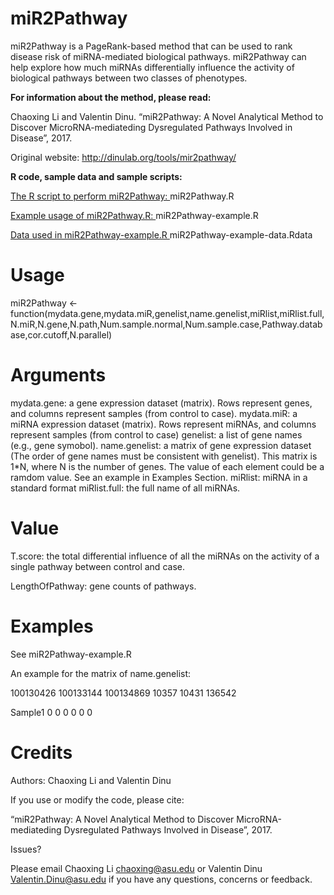 # miR2Pathway
miR2Pathway is a PageRank-based method that can be used to rank disease risk of miRNA-mediated biological pathways. miR2Pathway can help explore how much miRNAs differentially influence the activity of biological pathways between two classes of phenotypes.

<b> For information about the method, please read: </b>

Chaoxing Li and Valentin Dinu. “miR2Pathway: A Novel Analytical Method to Discover MicroRNA-mediateding Dysregulated Pathways Involved in Disease”, 2017.

Original website: http://dinulab.org/tools/mir2pathway/

<b> R code, sample data and sample scripts: </b>

<u> The R script to perform miR2Pathway: </u> miR2Pathway.R

<u> Example usage of miR2Pathway.R: </u> miR2Pathway-example.R

<u> Data used in miR2Pathway-example.R </u> miR2Pathway-example-data.Rdata



# Usage

miR2Pathway <- function(mydata.gene,mydata.miR,genelist,name.genelist,miRlist,miRlist.full,N.miR,N.gene,N.path,Num.sample.normal,Num.sample.case,Pathway.database,cor.cutoff,N.parallel)

# Arguments
mydata.gene: 	a gene expression dataset (matrix). Rows represent genes, and columns represent samples (from control to case).
mydata.miR: 	a miRNA expression dataset (matrix). Rows represent miRNAs, and columns represent samples (from control to case)
genelist: 	a list of gene names (e.g., gene symobol).
name.genelist: 	a matrix of gene expression dataset (The order of gene names must be consistent with genelist). This matrix is 1*N, where N is the number of genes. The value of each element could be a ramdom value. See an example in Examples Section.
miRlist: 	miRNA in a standard format
miRlist.full: 	the full name of all miRNAs.

# Value

T.score: the total differential influence of all the miRNAs on the activity of a single pathway between control and case.

LengthOfPathway: gene counts of pathways.

# Examples

See miR2Pathway-example.R

An example for the matrix of name.genelist:

  100130426      100133144      100134869      10357   10431   136542

  Sample1       0            0               0            0         0        0

 

# Credits

Authors: Chaoxing Li and Valentin Dinu

If you use or modify the code, please cite:

“miR2Pathway: A Novel Analytical Method to Discover MicroRNA-mediateding Dysregulated Pathways Involved in Disease”, 2017.

Issues?

Please email Chaoxing Li <chaoxing@asu.edu> or Valentin Dinu <Valentin.Dinu@asu.edu> if you have any questions, concerns or feedback.




